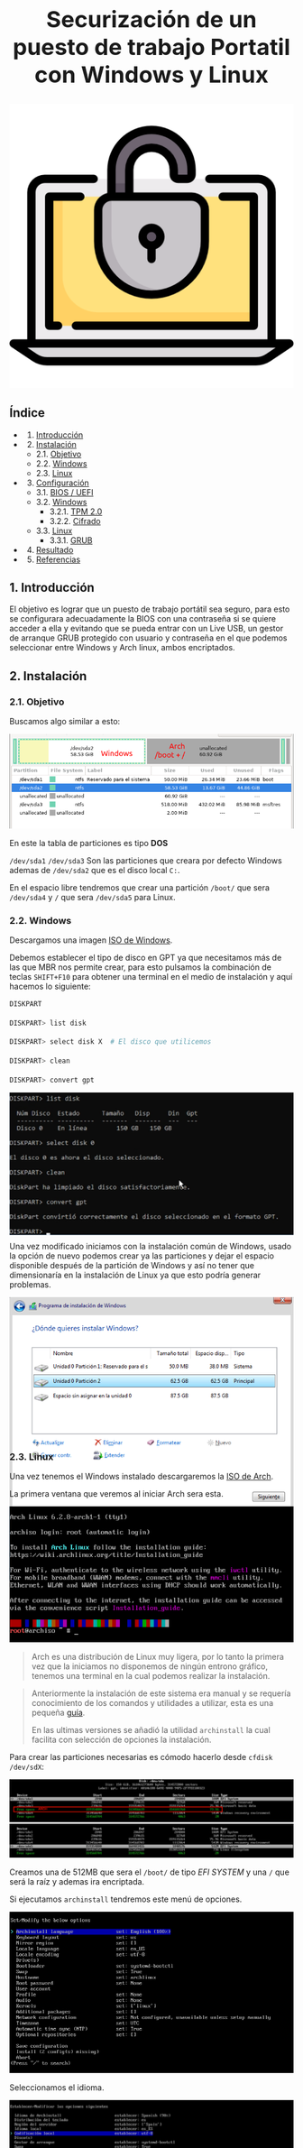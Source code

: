 <h1 style="text-align:center;font-size:40px;margin-top: 150px">Securización de un puesto de trabajo Portatil con Windows y Linux</h1>
<div align='center'><img src='./.assets/laptop.png'/></div>


<!-- Salto de pagina -->
<div style="page-break-after: always;"></div>

<h2>Índice</h2>

<!-- vscode-markdown-toc -->
* 1. [Introducción](#Introduccin)
* 2. [Instalación](#Instalacin)
	* 2.1. [Objetivo](#Objetivo)
	* 2.2. [Windows](#Windows)
	* 2.3. [Linux](#Linux)
* 3. [Configuración](#Configuracin)
	* 3.1. [BIOS / UEFI](#BIOSUEFI)
	* 3.2. [Windows](#Windows-1)
		* 3.2.1. [TPM 2.0](#TPM2.0)
		* 3.2.2. [Cifrado](#Cifrado)
	* 3.3. [Linux](#Linux-1)
		* 3.3.1. [GRUB](#GRUB)
* 4. [Resultado](#Resultado)
* 5. [Referencias](#Referencias)

<!-- vscode-markdown-toc-config
	numbering=true
	autoSave=true
	/vscode-markdown-toc-config -->
<!-- /vscode-markdown-toc -->

<!-- Salto de pagina -->
<div style="page-break-after: always;"></div>

##  1. <a name='Introduccin'></a>Introducción

El objetivo es lograr que un puesto de trabajo portátil sea seguro, para esto se configurara adecuadamente la BIOS con una contraseña si se quiere acceder a ella y evitando que se pueda entrar con un Live USB, un gestor de arranque GRUB protegido con usuario y contraseña en el que podemos seleccionar entre Windows y Arch linux, ambos encriptados.

##  2. <a name='Instalacin'></a>Instalación

###  2.1. <a name='Objetivo'></a>Objetivo

Buscamos algo similar a esto:
<div align='center'><img src='./.assets/20230428172719.png'/></div>

En este la tabla de particiones es tipo **DOS**

`/dev/sda1` `/dev/sda3` Son las particiones que creara por defecto Windows ademas de `/dev/sda2` que es el disco local `C:`.

En el espacio libre tendremos que crear una partición `/boot/` que sera `/dev/sda4` y `/` que sera `/dev/sda5` para Linux.

<!-- Salto de pagina -->
<div style="page-break-after: always;"></div>

###  2.2. <a name='Windows'></a>Windows

Descargamos una imagen [ISO de Windows](https://www.microsoft.com/es-es/software-download/windows10ISO).

Debemos establecer el tipo de disco en GPT ya que necesitamos más de las que MBR nos permite crear, para esto pulsamos la combinación de teclas `SHIFT+F10` para obtener una terminal en el medio de instalación y aquí hacemos lo siguiente:

```sh
DISKPART 

DISKPART> list disk

DISKPART> select disk X  # El disco que utilicemos 

DISKPART> clean

DISKPART> convert gpt
```

<div align='center' style='height:250px'><img src='./.assets/20230429051446.png'/></div>

Una vez modificado iniciamos con la instalación común de Windows, usado la opción de nuevo podemos crear ya las particiones y dejar el espacio disponible después de la partición de Windows y así no tener que dimensionaría en la instalación de Linux ya que esto podría generar problemas.

<div align='center' style='height:250px'><img src='./.assets/20230427203010.png'/></div>

<!-- Salto de pagina -->
<div style="page-break-after: always;"></div>

###  2.3. <a name='Linux'></a>Linux

Una vez tenemos el Windows instalado descargaremos la [ISO de Arch](https://archlinux.org/download/).

La primera ventana que veremos al iniciar Arch sera esta.

<div align='center'><img src='./.assets/20230427202952.png'/></div>

> Arch es una distribución de Linux muy ligera, por lo tanto la primera vez que la iniciamos no disponemos de ningún entrono gráfico, tenemos una terminal en la cual podemos realizar la instalación.

> Anteriormente la instalación  de este sistema era manual y se requería conocimiento de los comandos y utilidades a utilizar, esta es una pequeña [guía](https://laguialinux.es/instalar-arch-linux-cifrado/).
>
>  En las ultimas versiones se añadió la utilidad `archinstall` la cual facilita con selección de opciones la instalación.

Para crear las particiones necesarias es cómodo hacerlo desde `cfdisk /dev/sdX`:

<div align='center'><img src='./.assets/20230429052114.png'/></div>

<div align='center'><img src='./.assets/20230429052259.png'/></div>

Creamos una de 512MB que sera el `/boot/` de tipo *EFI SYSTEM* y una `/` que será la raíz y ademas ira encriptada.

<!-- Salto de pagina -->
<div style="page-break-after: always;"></div>

Si ejecutamos `archinstall` tendremos este menú de opciones.

<div align='center'><img src='./.assets/20230427203608.png'/></div>

Seleccionamos el idioma.

<div align='center'><img src='./.assets/20230430195437.png'/></div>

Seleccionamos el disco que vamos a utilizar en la opción `device`, en este caso `/dev/sda`.

<div align='center'><img src='./.assets/20230429051824.png'/></div>

<!-- Salto de pagina -->
<div style="page-break-after: always;"></div>

Una vez seleccionado entramos en el menu de **Disco(s)**.

<div align='center'><img src='./.assets/20230430195753.png'/></div>

Lo unicó que esta por defecto es la partición `/boot` como _booteable_.

Con la opción de _Asignar punto de montaje para una partición_ se le asignará a la partición número **4** **/boot** y a la número **5** se le asignará **/** tal que así:

<div align='center'><img src='./.assets/20230430200731.png'/></div>

<!-- Salto de pagina -->
<div style="page-break-after: always;"></div>

Con la opción de _Establecer el sistema de archivos_ se le asignará a la partición número **4** **fat32** y a la número **5** se le asignará **ext4** tal que así:

<div align='center'><img src='./.assets/20230430201000.png'/></div>

Guardamos y salimos.

Una vez definido esto, el siguiente paso es entrar en _disk encryption_, aquí estableceremos la contraseña de cifrado y nos saldrá este menú.

<div align='center'><img src='./.assets/20230430202422.png'/></div>

Dentro de _partitions_ seleccionamos la partición `/`

<div align='center'><img src='./.assets/20230430203802.png'/></div>

<!-- Salto de pagina -->
<div style="page-break-after: always;"></div>

En el gestor de arranque seleccionaremos GRUB.

En el resto de ajustes podemos seleccionar algo similar a esto: desactivaremos el _Swap_, cambiaremos el nombre de host si es necesario y la contraseña de root y añadiremos un usuario.

En perfil seleccionaremos el gestor de ventanas que más nos gusta.

<div align='center' style='height:350px'><img src='./.assets/20230430204708.png'/></div>

En caso de que este todo bien y no tenga ningún error debería empezar a instalar el sistema.

<div align='center' style='height:400px'><img src='./.assets/20230430205304.png'/></div>

Una vez finalizado volvemos a tener la consola, si esta todo bien y ejecutamos `reboot` deberia de reiniciarse y mostrarnos el GRUB.

<!-- F grub -->

<!-- Salto de pagina -->
<div style="page-break-after: always;"></div>

##  3. <a name='Configuracin'></a>Configuración

###  3.1. <a name='BIOSUEFI'></a>BIOS / UEFI

> Esta configuración puede variar entre los fabricantes.
>
> En este caso el portátil es de Lenovo.

En este módelo de portatil Lenovo se accede con el `F2` y tendremos un menú gráfico del fabricante, entraremos en las opciones avanzadas.

<div align='center' style='height:350px'><img src='./.assets/20230504205228.png'/></div>

El primer paso es añadirle una contraseña a el administrador, de este modo nos aseguramos que no se tenga acceso a esta configuración sin contraseña y por lo tanto al selector de dispositivos de arranque al cual, mediante la consola de Grub, se puede acceder sin contraseña.

<div align='center' style='height:350px'><img src='./.assets/20230504205357.png'/></div>

Ahora habilitaremos el _secure boot_ 

> Secure Boot protege el proceso de arranque contra ataques de seguridad de código malicioso como malware y ransomware. Secure Boot depende del firmware y requiere que el BIOS de la computadora esté configurado en modo UEFI.

<div align='center' style='height:400px'><img src='./.assets/20230504205616.png'/></div>

Por ultimo guardamos los cambios con `F10` y tratamos de volver a entrar, ahora debería de solicitar la contraseña del administrador para poder acceder a la configuración.

<div align='center' style='height:400px'><img src='./.assets/20230504205724.png'/></div>

<!-- Salto de pagina -->
<div style="page-break-after: always;"></div>

###  3.2. <a name='Windows-1'></a>Windows

Una vez se complete la instalación hay que cifrar el disco local `C:`, lo cómodo es hacerlo con Bitlocker.

> Existen alternativas como pueden ser **Veracrypt** o **BestCrypt**

####  3.2.1. <a name='TPM2.0'></a>TPM 2.0

> Es necesario tener TPM 2.0.
> 
> El TPM 2.0 es un chip de seguridad integrado en dispositivos que ofrece protección contra amenazas de seguridad, cifrado de datos y generación de claves de seguridad.
> 
> TPM 2.0 se empezó a implementar en 2016 y puede que en equipos no tan nuevos no dispongan de el, pero modificando algunas directivas de grupo se puede evitar.


Abrimos `Editar las directivas del grupo` y nos dirigimos a: `Configuración del equipo > Directivas > Plantillas administrativas > Componentes de Windows > Cifrado de unidad BitLocker > Unidades del sistema operativo`.

<div align='center'><img src='./.assets/20230503173850.png'/></div>

<!-- Salto de pagina -->
<div style="page-break-after: always;"></div>

Entramos en `Requerir autenticación adicional al iniciar` 

<div align='center' style='height:500px'><img src='./.assets/20230503173928.png'/></div>

<!-- Salto de pagina -->
<div style="page-break-after: always;"></div>

####  3.2.2. <a name='Cifrado'></a>Cifrado

Ya modificado hay que seguir estos pasos:

<div align='center'><img src='./.assets/20230503181458.png'/></div>

<!-- Salto de pagina -->
<div style="page-break-after: always;"></div>

Podemos utilizar una unidad USB en lugar de contraseña, pero en este caso utilizare la contaseña.

<div align='center'><img src='./.assets/20230503181544.png'/></div>

<div align='center'><img src='./.assets/20230503181751.png'/></div>

<!-- Salto de pagina -->
<div style="page-break-after: always;"></div>

Debemos guardar una copia de la clave de recuperación por si olvidamos la contraseña o perdemos el USB.

<div align='center'><img src='./.assets/20230503181818.png'/></div>

Ciframos la unidad entera.

<div align='center'><img src='./.assets/20230503181919.png'/></div>

<!-- Salto de pagina -->
<div style="page-break-after: always;"></div>

<div align='center'><img src='./.assets/20230503182006.png'/></div>

Es necesario reiniciar para que se aplique el cifrado.

<div align='center' style='height:340px'><img src='./.assets/20230503182128.png'/></div>

<!-- Salto de pagina -->
<div style="page-break-after: always;"></div>

Nos pedira la contraseña.

<div align='center' style='height:420px'><img src='./.assets/20230503182230.png'/></div>

La unidad ya aparece cifrada.

<div align='center'><img src='./.assets/20230503182434.png'/></div>

Y si entramos en la configuración del bitlocker tambien deberia de indicarlo.

<div align='center' style='height:320px'><img src='./.assets/20230503182519.png'/></div>

<!-- Salto de pagina -->
<div style="page-break-after: always;"></div>

###  3.3. <a name='Linux-1'></a>Linux

####  3.3.1. <a name='GRUB'></a>GRUB

> Porque es esto necesario si ya están ambas particiones cifradas?
> > Aunque hayamos establecido contraseñas de usuario y administrador en la BIOS / UEFI teniendo acceso físico al equipo pueden acceder a un live USB usando la consola de GRUB o modificando alguna entrada.

Crear contraseña:

```sh
❯ sudo grub-mkpasswd-pbkdf2

Introduzca la contraseña:
Reintroduzca la contraseña:
El hash PBKDF2 de su contraseña es grub.pbkdf2.sha512.10000.3970CDA30BF4E9119010F2CB326C35BE9C12FD5B646EC80EF26A10EB15578BB199F1A77ECC5E9C230FC1DEFC3EB8F50C0390F38DA2459C05C06A7E4D0A83DE44.4BA74C780214144CF2736C328DA239E76B9ECFB8421647ECEF26412F6F7D8F97509B23992D158B194D9B4340B75BBD490A625EE81FE79E274E63A4668490BB8C
```

Editar archivo de grub `sudo nvim /etc/grub.d/00_header` modificando *NombreUsuario* por nuestro usuario:

```sh
cat << EOF
set superusers="NombreUsuario"
password_pbkdf2 NombreUsuario grub.pbkdf2.sha512.10000.3970CDA30BF4E9119010F2CB326C35BE9C12FD5B646EC80EF26A10EB15578BB199F1A77ECC5E9C230FC1DEFC3EB8F50C0390F38DA2459C05C06A7E4D0A83DE44.4BA74C780214144CF2736C328DA239E76B9ECFB8421647ECEF26412F6F7D8F97509B23992D158B194D9B4340B75BBD490A625EE81FE79E274E63A4668490BB8C
EOF
```
Dentro de este archivo, `sudo nvim /etc/grub.d/10_linux` los *menuentry* añadiendo `--users NombreUsuario` modificando *NombreUsuario* por nuestro usuario::

```sh
echo "menuentry '$(echo "$title" | grub_quote)' ${CLASS} --users NombreUsuario $menuentry_id_option 'gnulinux-$version-$type-$boot_device_id' {" | sed "s/^/$submenu_indentation/"
echo "menuentry '$(echo "$os" | grub_quote)' ${CLASS} --users NombreUsuario \$menuentry_id_option 'gnulinux-simple-$boot_device_id' {" | sed "s/^/$submenu_indentation/"
```

Este paso lo debemos repetir en el archivo `30_os-prober` que es el archivo que se encarga de detectar otros sistemas, en este caso el windows, y añadirle al *Menuentry* el usuario


Una vez editado todo y comprobado que este bien ejecutamos `sudo update-grub` o `sudo update-grub2` dependiendo de la versión que tengamos, por ejemplo, en Arch, no viene instalado por defecto, lo instalaremos con `sudo pacman -s update-grub`.

> Si queremos añadir más de un usuario en los archivos debemos de separarlos por comas (",").
>
> Es importante comprobar que una vez en el grub, al disponer de opciones como entrar en la configuración de UEFI, opciones avanzadas de Linux o la propia linea de comandos que se puede acceder con `C` podemos hacer un `exit` o modificar la entrada y así utilizar un Live USB.

<!-- Salto de pagina -->
<div style="page-break-after: always;"></div>

##  4. <a name='Resultado'></a>Resultado

Una vez terminado tendremos que obtener un resultado similar a este al iniciar el portátil:

<div align='center'><img src='./.assets/20230503191042.png'/></div>

Nos aseguramos en la consola de GRUB ( `C` ) también solicita el usuario y contraseña como en la opción de Windows y de Linux.

<div align='center'><img src='./.assets/20230503191108.png'/></div>

Sí accedemos en primer lugar a Arch nos e introducimos usuario y contraseña nos debería de pedir una nueva contraseña del disco.

<div align='center'><img src='./.assets/20230503191217.png'/></div>

Sí ahora iniciamos windows debería de pasar lo mismo con bitlocker.

<div align='center'><img src='./.assets/20230503191320.png'/></div>

<!-- Salto de pagina -->
<div style="page-break-after: always;"></div>

##  5. <a name='Referencias'></a>Referencias

- [archinstall](https://wiki.archlinux.org/title/archinstall)
- [dual boot](https://www.youtube.com/watch?v=pd1hgF4p8gw&t=1628s&pp=ygUNYXJjaCBkdWFsYm9vdA%3D%3D)
- [Proteger grub](https://geekland.eu/proteger-el-grub-con-contrasena/) 